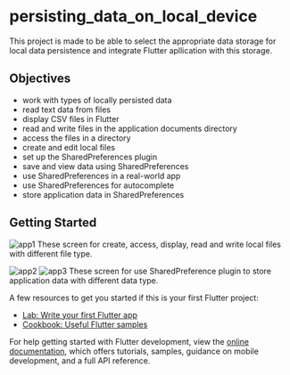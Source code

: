 # persisting_data_on_local_device
This project is made to be able to select the appropriate data storage for local data persistence and integrate Flutter apllication with this storage.

## Objectives
- work with types of locally persisted data
- read text data from files
- display CSV files in Flutter
- read and write files in the application documents directory
- access the files in a directory
- create and edit local files
- set up the SharedPreferences plugin
- save and view data using SharedPreferences
- use SharedPreferences in a real-world app
- use SharedPreferences for autocomplete
- store application data in SharedPreferences

## Getting Started
![app1](https://user-images.githubusercontent.com/66944039/211741812-81dc42dc-424d-4942-93ae-226551f71bd2.png)
These screen for create, access, display, read and write local files with different file type.

![app2](https://user-images.githubusercontent.com/66944039/211742355-8d813e65-914f-4931-9b81-bee7cf44de3d.png)
![app3](https://user-images.githubusercontent.com/66944039/211742363-1e023186-93d8-4a64-ba90-d13973e810b1.png)
These screen for use SharedPreference plugin to store application data with different data type. 

A few resources to get you started if this is your first Flutter project:

- [Lab: Write your first Flutter app](https://docs.flutter.dev/get-started/codelab)
- [Cookbook: Useful Flutter samples](https://docs.flutter.dev/cookbook)

For help getting started with Flutter development, view the
[online documentation](https://docs.flutter.dev/), which offers tutorials,
samples, guidance on mobile development, and a full API reference.
